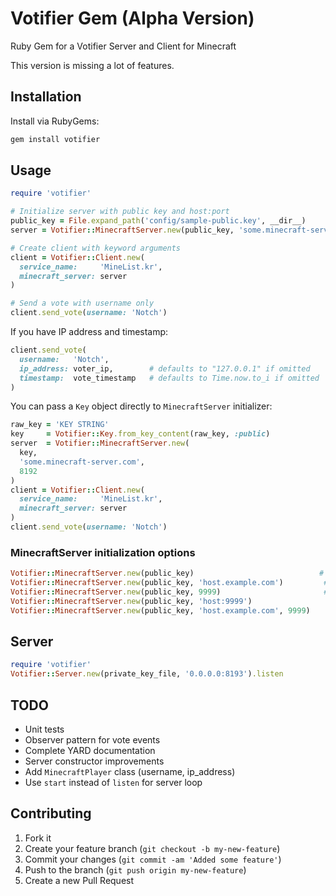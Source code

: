 # Votifier Gem (Alpha Version)

Ruby Gem for a Votifier Server and Client for Minecraft

This version is missing a lot of features.

## Installation

Install via RubyGems:

```bash
gem install votifier
```

## Usage

```ruby
require 'votifier'

# Initialize server with public key and host:port
public_key = File.expand_path('config/sample-public.key', __dir__)
server = Votifier::MinecraftServer.new(public_key, 'some.minecraft-server.com:8192')

# Create client with keyword arguments
client = Votifier::Client.new(
  service_name:     'MineList.kr',
  minecraft_server: server
)

# Send a vote with username only
client.send_vote(username: 'Notch')
```

If you have IP address and timestamp:

```ruby
client.send_vote(
  username:   'Notch',
  ip_address: voter_ip,        # defaults to "127.0.0.1" if omitted
  timestamp:  vote_timestamp   # defaults to Time.now.to_i if omitted
)
```

You can pass a `Key` object directly to `MinecraftServer` initializer:

```ruby
raw_key = 'KEY STRING'
key     = Votifier::Key.from_key_content(raw_key, :public)
server  = Votifier::MinecraftServer.new(
  key,
  'some.minecraft-server.com',
  8192
)
client = Votifier::Client.new(
  service_name:     'MineList.kr',
  minecraft_server: server
)
client.send_vote(username: 'Notch')
```

### MinecraftServer initialization options

```ruby
Votifier::MinecraftServer.new(public_key)                            # localhost:8192
Votifier::MinecraftServer.new(public_key, 'host.example.com')         # host:8192
Votifier::MinecraftServer.new(public_key, 9999)                       # localhost:9999
Votifier::MinecraftServer.new(public_key, 'host:9999')               
Votifier::MinecraftServer.new(public_key, 'host.example.com', 9999)
```

## Server

```ruby
require 'votifier'
Votifier::Server.new(private_key_file, '0.0.0.0:8193').listen
```

## TODO

* Unit tests
* Observer pattern for vote events
* Complete YARD documentation
* Server constructor improvements
* Add `MinecraftPlayer` class (username, ip\_address)
* Use `start` instead of `listen` for server loop

## Contributing

1. Fork it
2. Create your feature branch (`git checkout -b my-new-feature`)
3. Commit your changes (`git commit -am 'Added some feature'`)
4. Push to the branch (`git push origin my-new-feature`)
5. Create a new Pull Request

